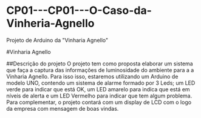 # CP01---CP01---O-Caso-da-Vinheria-Agnello
Projeto de Arduino da "Vinharia Agnello"

#Vinharia Agnello

##Descrição do projeto
O projeto tem como proposta elaborar um sistema que faça a captura das informações de luminosidade do ambiente para a a Vinharia Agnello. Para isso isso, estaremos utilizando um Arduino de modelo UNO, contendo um sistema de alarme formado por 3 Leds; um LED verde para indicar que está OK, um LED amarelo para indica que está em níveis de alerta e um LED Vermelho para indicar que tem algum problema. Para complementar, o projeto contará com um display de LCD com o logo da empresa com mensagem de boas vindas.
